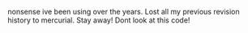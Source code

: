 nonsense ive been using over the years. Lost all my previous revision history to mercurial.
Stay away! Dont look at this code!
